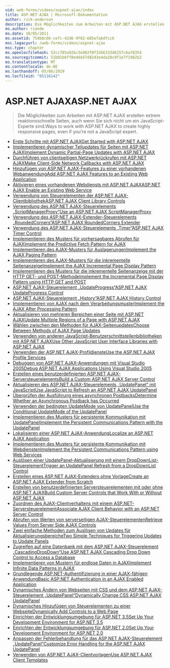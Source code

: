 ```yaml
---
uid: web-forms/videos/aspnet-ajax/index
title: ASP.NET-AJAX | Microsoft-Dokumentation
author: rick-anderson
description: Die Möglichkeiten zum Arbeiten mit ASP.NET AJAX erstellen extrem reaktionsschnelle Seiten, auch wenn Sie sich nicht um ein JavaScript-Experte sind.
ms.author: riande
ms.date: 10/05/2011
ms.assetid: 754b8c66-cefc-42d6-9f02-685efabdfcc6
msc.legacyurl: /web-forms/videos/aspnet-ajax
msc.type: chapter
ms.openlocfilehash: 52cc785a92bc3e902f0f3266333d6157c6a78354
ms.sourcegitcommit: 51b01b6ff8edde57d8243e4da28c9f1e7f1962b2
ms.translationtype: MT
ms.contentlocale: de-DE
ms.lasthandoff: 05/06/2019
ms.locfileid: "65116142"
---
```

# <a name="aspnet-ajax"></a><span data-ttu-id="9dda2-103">ASP.NET AJAX</span><span class="sxs-lookup"><span data-stu-id="9dda2-103">ASP.NET AJAX</span></span>

> <span data-ttu-id="9dda2-104">Die Möglichkeiten zum Arbeiten mit ASP.NET AJAX erstellen extrem reaktionsschnelle Seiten, auch wenn Sie sich nicht um ein JavaScript-Experte sind.</span><span class="sxs-lookup"><span data-stu-id="9dda2-104">Ways to work with ASP.NET AJAX to create highly responsive pages, even if you're not a JavaScript expert.</span></span>

- [<span data-ttu-id="9dda2-105">Erste Schritte mit ASP.NET AJAX</span><span class="sxs-lookup"><span data-stu-id="9dda2-105">Get Started with ASP.NET AJAX</span></span>](how-do-i-get-started-with-aspnet-ajax.md)
- [<span data-ttu-id="9dda2-106">Implementieren dynamischer Teilupdates für Seiten mit ASP.NET AJAX</span><span class="sxs-lookup"><span data-stu-id="9dda2-106">Implement Dynamic Partial-Page Updates with ASP.NET AJAX</span></span>](how-do-i-implement-dynamic-partial-page-updates-with-aspnet-ajax.md)
- [<span data-ttu-id="9dda2-107">Durchführen von clientseitigen Netzwerkrückrufen mit ASP.NET AJAX</span><span class="sxs-lookup"><span data-stu-id="9dda2-107">Make Client-Side Network Callbacks with ASP.NET AJAX</span></span>](how-do-i-make-client-side-network-callbacks-with-aspnet-ajax.md)
- [<span data-ttu-id="9dda2-108">Hinzufügen von ASP.NET AJAX-Features zu einer vorhandenen Webanwendung</span><span class="sxs-lookup"><span data-stu-id="9dda2-108">Add ASP.NET AJAX Features to an Existing Web Application</span></span>](how-do-i-add-aspnet-ajax-features-to-an-existing-web-application.md)
- [<span data-ttu-id="9dda2-109">Aktivieren eines vorhandenen Webdiensts mit ASP.NET AJAX</span><span class="sxs-lookup"><span data-stu-id="9dda2-109">ASP.NET AJAX Enable an Existing Web Service</span></span>](how-do-i-aspnet-ajax-enable-an-existing-web-service.md)
- [<span data-ttu-id="9dda2-110">Verwendung von Steuerelementen der ASP.NET AJAX-Clientbibliothek</span><span class="sxs-lookup"><span data-stu-id="9dda2-110">ASP.NET AJAX Client Library Controls</span></span>](how-do-i-use-the-aspnet-ajax-client-library-controls.md)
- [<span data-ttu-id="9dda2-111">Verwendung des ASP.NET AJAX-Steuerelements „ScriptManagerProxy“</span><span class="sxs-lookup"><span data-stu-id="9dda2-111">Use an ASP.NET AJAX ScriptManagerProxy</span></span>](how-do-i-use-an-aspnet-ajax-scriptmanagerproxy.md)
- [<span data-ttu-id="9dda2-112">Verwendung des ASP.NET AJAX-Extender-Steuerelements „RoundedCorners“</span><span class="sxs-lookup"><span data-stu-id="9dda2-112">ASP.NET AJAX RoundedCorners Extender</span></span>](how-do-i-use-the-aspnet-ajax-roundedcorners-extender.md)
- [<span data-ttu-id="9dda2-113">Verwendung des ASP.NET AJAX-Steuerelements „Timer“</span><span class="sxs-lookup"><span data-stu-id="9dda2-113">ASP.NET AJAX Timer Control</span></span>](how-do-i-use-the-aspnet-ajax-timer-control.md)
- [<span data-ttu-id="9dda2-114">Implementieren des Musters für vorhersagbares Abrufen für AJAX</span><span class="sxs-lookup"><span data-stu-id="9dda2-114">Implement the Predictive Fetch Pattern for AJAX</span></span>](how-do-i-implement-the-predictive-fetch-pattern-for-ajax.md)
- [<span data-ttu-id="9dda2-115">Implementieren des AJAX-Musters für Auslagerungen</span><span class="sxs-lookup"><span data-stu-id="9dda2-115">Implement the AJAX Paging Pattern</span></span>](how-do-i-implement-the-ajax-paging-pattern.md)
- [<span data-ttu-id="9dda2-116">Implementieren des AJAX-Musters für die inkrementelle Seitenanzeige</span><span class="sxs-lookup"><span data-stu-id="9dda2-116">Implement the AJAX Incremental Page Display Pattern</span></span>](how-do-i-implement-the-ajax-incremental-page-display-pattern.md)
- [<span data-ttu-id="9dda2-117">Implementieren des Musters für die inkrementelle Seitenanzeige mit der HTTP GET- und POST-Methode</span><span class="sxs-lookup"><span data-stu-id="9dda2-117">Implement the Incremental Page Display Pattern using HTTP GET and POST</span></span>](how-do-i-implement-the-incremental-page-display-pattern-using-http-get-and-post.md)
- [<span data-ttu-id="9dda2-118">ASP.NET AJAX-Steuerelement „UpdateProgress“</span><span class="sxs-lookup"><span data-stu-id="9dda2-118">ASP.NET AJAX UpdateProgress Control</span></span>](how-do-i-use-the-aspnet-ajax-updateprogress-control.md)
- [<span data-ttu-id="9dda2-119">ASP.NET AJAX-Steuerelement „History“</span><span class="sxs-lookup"><span data-stu-id="9dda2-119">ASP.NET AJAX History Control</span></span>](how-do-i-use-the-aspnet-ajax-history-control.md)
- [<span data-ttu-id="9dda2-120">Implementieren von AJAX nach dem Verarbeitungsmuster</span><span class="sxs-lookup"><span data-stu-id="9dda2-120">Implement the AJAX After Processing Pattern</span></span>](how-do-i-implement-the-ajax-after-processing-pattern.md)
- [<span data-ttu-id="9dda2-121">Aktualisieren von mehreren Bereichen einer Seite mit ASP.NET AJAX</span><span class="sxs-lookup"><span data-stu-id="9dda2-121">Update Multiple Regions of a Page with ASP.NET AJAX</span></span>](how-do-i-update-multiple-regions-of-a-page-with-aspnet-ajax.md)
- [<span data-ttu-id="9dda2-122">Wählen zwischen den Methoden für AJAX-Seitenupdates</span><span class="sxs-lookup"><span data-stu-id="9dda2-122">Choose Between Methods of AJAX Page Updates</span></span>](how-do-i-choose-between-methods-of-ajax-page-updates.md)
- [<span data-ttu-id="9dda2-123">Verwenden von anderen JavaScript-Benutzerschnittstellenbibliotheken mit ASP.NET AJAX</span><span class="sxs-lookup"><span data-stu-id="9dda2-123">Use Other JavaScript User Interface Libraries with ASP.NET AJAX</span></span>](how-do-i-use-other-javascript-user-interface-libraries-with-aspnet-ajax.md)
- [<span data-ttu-id="9dda2-124">Verwenden der ASP.NET AJAX-Profildienste</span><span class="sxs-lookup"><span data-stu-id="9dda2-124">Use the ASP.NET AJAX Profile Services</span></span>](how-do-i-use-the-aspnet-ajax-profile-services.md)
- [<span data-ttu-id="9dda2-125">Debuggen von ASP.NET AJAX-Anwendungen mit Visual Studio 2005</span><span class="sxs-lookup"><span data-stu-id="9dda2-125">Debug ASP.NET AJAX Applications Using Visual Studio 2005</span></span>](how-do-i-debug-aspnet-ajax-applications-using-visual-studio-2005.md)
- [<span data-ttu-id="9dda2-126">Erstellen eines benutzerdefinierten ASP.NET AJAX-Serversteuerelements</span><span class="sxs-lookup"><span data-stu-id="9dda2-126">Build a Custom ASP.NET AJAX Server Control</span></span>](how-do-i-build-a-custom-aspnet-ajax-server-control.md)
- [<span data-ttu-id="9dda2-127">Aktualisieren des ASP.NET AJAX-Steuerelements „UpdatePanel“ mit JavaScript</span><span class="sxs-lookup"><span data-stu-id="9dda2-127">Use JavaScript to Refresh an ASP.NET AJAX UpdatePanel</span></span>](how-do-i-use-javascript-to-refresh-an-aspnet-ajax-updatepanel.md)
- [<span data-ttu-id="9dda2-128">Überprüfen der Ausführung eines asynchronen Postbacks</span><span class="sxs-lookup"><span data-stu-id="9dda2-128">Determine Whether an Asynchronous Postback has Occurred</span></span>](how-do-i-determine-whether-an-asynchronous-postback-has-occurred.md)
- [<span data-ttu-id="9dda2-129">Verwenden der bedingten UpdateMode von UpdatePanel</span><span class="sxs-lookup"><span data-stu-id="9dda2-129">Use the Conditional UpdateMode of the UpdatePanel</span></span>](how-do-i-use-the-conditional-updatemode-of-the-updatepanel.md)
- [<span data-ttu-id="9dda2-130">Implementieren des Musters für persistente Kommunikation mit UpdatePanel</span><span class="sxs-lookup"><span data-stu-id="9dda2-130">Implement the Persistent Communications Pattern with the UpdatePanel</span></span>](how-do-i-implement-the-persistent-communications-pattern-with-the-updatepanel.md)
- [<span data-ttu-id="9dda2-131">Lokalisieren einer ASP.NET AJAX-Anwendung</span><span class="sxs-lookup"><span data-stu-id="9dda2-131">Localize an ASP.NET AJAX Application</span></span>](how-do-i-localize-an-aspnet-ajax-application.md)
- [<span data-ttu-id="9dda2-132">Implementieren des Musters für persistente Kommunikation mit Webdiensten</span><span class="sxs-lookup"><span data-stu-id="9dda2-132">Implement the Persistent Communications Pattern using Web Services</span></span>](how-do-i-implement-the-persistent-communications-pattern-using-web-services.md)
- [<span data-ttu-id="9dda2-133">Auslösen einer UpdatePanel-Aktualisierung mit einem DropDownList-Steuerelement</span><span class="sxs-lookup"><span data-stu-id="9dda2-133">Trigger an UpdatePanel Refresh from a DropDownList Control</span></span>](how-do-i-trigger-an-updatepanel-refresh-from-a-dropdownlist-control.md)
- [<span data-ttu-id="9dda2-134">Erstellen eines ASP.NET AJAX-Extenders ohne Vorlage</span><span class="sxs-lookup"><span data-stu-id="9dda2-134">Create an ASP.NET AJAX Extender from Scratch</span></span>](how-do-i-create-an-aspnet-ajax-extender-from-scratch.md)
- [<span data-ttu-id="9dda2-135">Erstellen von benutzerdefinierten Serversteuerelementen mit oder ohne ASP.NET AJAX</span><span class="sxs-lookup"><span data-stu-id="9dda2-135">Build Custom Server Controls that Work With or Without ASP.NET AJAX</span></span>](how-do-i-build-custom-server-controls-that-work-with-or-without-aspnet-ajax.md)
- [<span data-ttu-id="9dda2-136">Zuordnen des AJAX-Clientverhaltens mit einem ASP.NET-Serversteuerelement</span><span class="sxs-lookup"><span data-stu-id="9dda2-136">Associate AJAX Client Behavior with an ASP.NET Server Control</span></span>](how-do-i-associate-ajax-client-behavior-with-an-aspnet-server-control.md)
- [<span data-ttu-id="9dda2-137">Abrufen von Werten von serverseitigen AJAX-Steuerelementen</span><span class="sxs-lookup"><span data-stu-id="9dda2-137">Retrieve Values From Server Side AJAX Controls</span></span>](how-do-i-retrieve-values-from-server-side-ajax-controls.md)
- [<span data-ttu-id="9dda2-138">Zwei einfache Methoden zum Auslösen von Updates für Aktualisierungsbereiche</span><span class="sxs-lookup"><span data-stu-id="9dda2-138">Two Simple Techniques for Triggering Updates to Update Panels</span></span>](two-simple-techniques-for-triggering-updates-to-update-panels.md)
- [<span data-ttu-id="9dda2-139">Zugreifen auf eine Datenbank mit dem ASP.NET AJAX-Steuerelement „CascadingDropDown“</span><span class="sxs-lookup"><span data-stu-id="9dda2-139">Use ASP.NET AJAX Cascading Drop Down Control to Access a Database</span></span>](use-aspnet-ajax-cascading-drop-down-control-to-access-a-database.md)
- [<span data-ttu-id="9dda2-140">Implementieren von Mustern für endlose Daten in AJAX</span><span class="sxs-lookup"><span data-stu-id="9dda2-140">Implement Infinite Data Patterns in AJAX</span></span>](implement-infinite-data-patterns-in-ajax.md)
- [<span data-ttu-id="9dda2-141">Grundlegende ASP.NET-Authentifizierung in einer AJAX-fähigen Anwendung</span><span class="sxs-lookup"><span data-stu-id="9dda2-141">Basic ASP.NET Authentication in an AJAX Enabled Application</span></span>](basic-aspnet-authentication-in-an-ajax-enabled-application.md)
- [<span data-ttu-id="9dda2-142">Dynamisches Ändern von Webseiten mit CSS und dem ASP.NET AJAX-Steuerelement „UpdatePanel“</span><span class="sxs-lookup"><span data-stu-id="9dda2-142">Dynamically Change CSS ASP.NET AJAX UpdatePanel</span></span>](how-to-dynamically-change-css-using-the-aspnet-ajax-updatepanel.md)
- [<span data-ttu-id="9dda2-143">Dynamisches Hinzufügen von Steuerelementen zu einer Webseite</span><span class="sxs-lookup"><span data-stu-id="9dda2-143">Dynamically Add Controls to a Web Page</span></span>](how-to-dynamically-add-controls-to-a-web-page.md)
- [<span data-ttu-id="9dda2-144">Einrichten der Entwicklungsumgebung für ASP.NET 3.5</span><span class="sxs-lookup"><span data-stu-id="9dda2-144">Set Up Your Development Environment for ASP.NET 3.5</span></span>](set-up-your-development-environment-for-aspnet-35.md)
- [<span data-ttu-id="9dda2-145">Einrichten der Entwicklungsumgebung für ASP.NET 2.0</span><span class="sxs-lookup"><span data-stu-id="9dda2-145">Set Up Your Development Environment for ASP.NET 2.0</span></span>](set-up-your-development-environment-for-aspnet-20.md)
- [<span data-ttu-id="9dda2-146">Anpassen der Fehlerbehandlung für das ASP.NET AJAX-Steuerelement „UpdatePanel“</span><span class="sxs-lookup"><span data-stu-id="9dda2-146">Customize Error Handling for the ASP.NET AJAX UpdatePanel</span></span>](how-do-i-customize-error-handling-for-the-aspnet-ajax-updatepanel.md)
- [<span data-ttu-id="9dda2-147">Verwenden von ASP.NET AJAX-Clientvorlagen</span><span class="sxs-lookup"><span data-stu-id="9dda2-147">Use ASP.NET AJAX Client Templates</span></span>](how-do-i-use-aspnet-ajax-client-templates.md)
